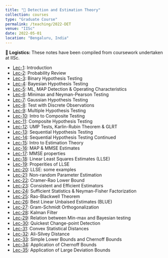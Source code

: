```yaml
---
title: "📔 Detection and Estimation Theory"
collection: courses
type: "Graduate Course"
permalink: /teaching/2022-DET
venue: "IISc"
date: 2022-05-01
location: "Bengaluru, India"
---
```


**📌 Logistics:** These notes have been compiled from coursework undertaken at IISc.

- [Lec-1](https://drive.google.com/drive/folders/1MBiLF7rQ-H-VY5zvVEYndHAuL6fEMRPu): Introduction
- [Lec-2](https://drive.google.com/drive/folders/1MBiLF7rQ-H-VY5zvVEYndHAuL6fEMRPu): Probability Review
- [Lec-3](https://drive.google.com/drive/folders/1MBiLF7rQ-H-VY5zvVEYndHAuL6fEMRPu): Binary Hypothesis Testing
- [Lec-4](https://drive.google.com/drive/folders/1MBiLF7rQ-H-VY5zvVEYndHAuL6fEMRPu): Bayesian Hypothesis Testing
- [Lec-5](https://drive.google.com/drive/folders/1MBiLF7rQ-H-VY5zvVEYndHAuL6fEMRPu): ML, MAP Detection & Operating Characteristics
- [Lec-6](https://drive.google.com/drive/folders/1MBiLF7rQ-H-VY5zvVEYndHAuL6fEMRPu): Minimax and Neyman-Pearson Testing
- [Lec-7](https://drive.google.com/drive/folders/1MBiLF7rQ-H-VY5zvVEYndHAuL6fEMRPu): Gaussian Hypothesis Testing
- [Lec-8](https://drive.google.com/drive/folders/1MBiLF7rQ-H-VY5zvVEYndHAuL6fEMRPu): Test with Discrete Observations
- [Lec-9](https://drive.google.com/drive/folders/1MBiLF7rQ-H-VY5zvVEYndHAuL6fEMRPu): Multiple Hypothesis Testing
- [Lec-10](https://drive.google.com/drive/folders/1MBiLF7rQ-H-VY5zvVEYndHAuL6fEMRPu): Intro to Composite Testing
- [Lec-11](https://drive.google.com/drive/folders/1MBiLF7rQ-H-VY5zvVEYndHAuL6fEMRPu): Composite Hypothesis Testing
- [Lec-12](https://drive.google.com/drive/folders/1MBiLF7rQ-H-VY5zvVEYndHAuL6fEMRPu): UMP Tests, Karlin-Rubin Theorem & GLRT
- [Lec-13](https://drive.google.com/drive/folders/1MBiLF7rQ-H-VY5zvVEYndHAuL6fEMRPu): Sequential Hypothesis Testing
- [Lec-14](https://drive.google.com/drive/folders/1MBiLF7rQ-H-VY5zvVEYndHAuL6fEMRPu): Sequential Hypothesis Testing Continued
- [Lec-15](https://drive.google.com/drive/folders/1MBiLF7rQ-H-VY5zvVEYndHAuL6fEMRPu): Intro to Estimation Theory
- [Lec-16](https://drive.google.com/drive/folders/1MBiLF7rQ-H-VY5zvVEYndHAuL6fEMRPu): MAP & MMSE Estimates
- [Lec-17](https://drive.google.com/drive/folders/1MBiLF7rQ-H-VY5zvVEYndHAuL6fEMRPu): MMSE properties
- [Lec-18](https://drive.google.com/drive/folders/1MBiLF7rQ-H-VY5zvVEYndHAuL6fEMRPu): Linear Least Squares Estimates (LLSE)
- [Lec-19](https://drive.google.com/drive/folders/1MBiLF7rQ-H-VY5zvVEYndHAuL6fEMRPu): Properities of LLSE
- [Lec-20](https://drive.google.com/drive/folders/1MBiLF7rQ-H-VY5zvVEYndHAuL6fEMRPu): LLSE: some examples
- [Lec-21](https://drive.google.com/drive/folders/1MBiLF7rQ-H-VY5zvVEYndHAuL6fEMRPu): Non-random Parameter Estimation
- [Lec-22](https://drive.google.com/drive/folders/1MBiLF7rQ-H-VY5zvVEYndHAuL6fEMRPu): Cramer-Rao Lower Bound
- [Lec-23](https://drive.google.com/drive/folders/1MBiLF7rQ-H-VY5zvVEYndHAuL6fEMRPu): Consistent and Efficient Estimators
- [Lec-24](https://drive.google.com/drive/folders/1MBiLF7rQ-H-VY5zvVEYndHAuL6fEMRPu): Sufficient Statistics & Neyman-Fisher Factorization
- [Lec-25](https://drive.google.com/drive/folders/1MBiLF7rQ-H-VY5zvVEYndHAuL6fEMRPu): Rao-Blackwell Theorem
- [Lec-26](https://drive.google.com/drive/folders/1MBiLF7rQ-H-VY5zvVEYndHAuL6fEMRPu): Best Linear Unbaised Estimates (BLUE)
- [Lec-27](https://drive.google.com/drive/folders/1MBiLF7rQ-H-VY5zvVEYndHAuL6fEMRPu): Gram-Schmidt Orthogonalization
- [Lec-28](https://drive.google.com/drive/folders/1MBiLF7rQ-H-VY5zvVEYndHAuL6fEMRPu): Kalman Filter
- [Lec-29](https://drive.google.com/drive/folders/1MBiLF7rQ-H-VY5zvVEYndHAuL6fEMRPu): Relation between Min-max and Bayesian testing
- [Lec-30](https://drive.google.com/drive/folders/1MBiLF7rQ-H-VY5zvVEYndHAuL6fEMRPu): Quickest Change-point Detection
- [Lec-31](https://drive.google.com/drive/folders/1MBiLF7rQ-H-VY5zvVEYndHAuL6fEMRPu): Convex Statistical Distances
- [Lec-32](https://drive.google.com/drive/folders/1MBiLF7rQ-H-VY5zvVEYndHAuL6fEMRPu): Ali-Silvey Distance
- [Lec-33](https://drive.google.com/drive/folders/1MBiLF7rQ-H-VY5zvVEYndHAuL6fEMRPu): Simple Lower Bounds and Chernoff Bounds
- [Lec-34](https://drive.google.com/drive/folders/1MBiLF7rQ-H-VY5zvVEYndHAuL6fEMRPu): Application of Chernoff Bounds
- [Lec-35](https://drive.google.com/drive/folders/1MBiLF7rQ-H-VY5zvVEYndHAuL6fEMRPu): Application of Large Deviation Bounds